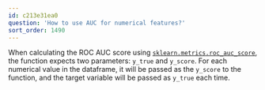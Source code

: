 ```yaml
---
id: c213e31ea0
question: 'How to use AUC for numerical features?'
sort_order: 1490
---
```


When calculating the ROC AUC score using [`sklearn.metrics.roc_auc_score`](https://scikit-learn.org/stable/modules/generated/sklearn.metrics.roc_auc_score.html), the function expects two parameters: `y_true` and `y_score`. For each numerical value in the dataframe, it will be passed as the `y_score` to the function, and the target variable will be passed as `y_true` each time.